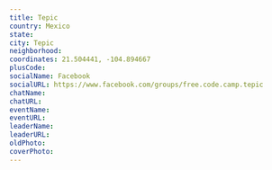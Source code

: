 ```yaml
---
title: Tepic
country: Mexico
state: 
city: Tepic
neighborhood: 
coordinates: 21.504441, -104.894667
plusCode:
socialName: Facebook
socialURL: https://www.facebook.com/groups/free.code.camp.tepic
chatName:
chatURL:
eventName:
eventURL:
leaderName:
leaderURL:
oldPhoto: 
coverPhoto:
---
```

